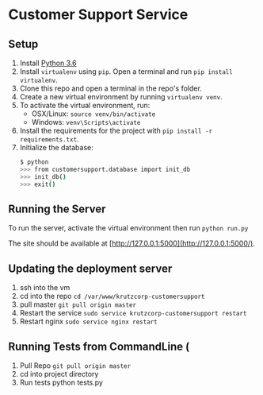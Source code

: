 # Customer Support Service

## Setup

1. Install [Python 3.6](https://www.python.org/downloads/)
2. Install `virtualenv` using `pip`. Open a terminal and run `pip install virtualenv`.
3. Clone this repo and open a terminal in the repo's folder.
4. Create a new virtual environment by running `virtualenv venv`.
5. To activate the virtual environment, run:
    - OSX/Linux: `source venv/bin/activate`
    - Windows: `venv\Scripts\activate`
6. Install the requirements for the project with `pip install -r requirements.txt`.
7. Initialize the database:
    ```bash
    $ python
    >>> from customersupport.database import init_db
    >>> init_db()
    >>> exit()
    ```

## Running the Server

To run the server, activate the virtual environment then run `python run.py`

The site should be available at [http://127.0.0.1:5000](http://127.0.0.1:5000/).

## Updating the deployment server

1. ssh into the vm
2. cd into the repo
`cd /var/www/krutzcorp-customersupport`
3. pull master
`git pull origin master`
4. Restart the service
`sudo service krutzcorp-customersupport restart`
5. Restart nginx
`sudo service nginx restart`

## Running Tests from CommandLine (

1. Pull Repo
  `git pull origin master`
2. cd into project directory
3. Run tests
    python tests.py

